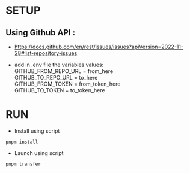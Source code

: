 # SETUP
## Using Github API : 
- https://docs.github.com/en/rest/issues/issues?apiVersion=2022-11-28#list-repository-issues

- add in .env file the variables values:  
GITHUB_FROM_REPO_URL = from_here  
GITHUB_TO_REPO_URL = to_here    
GITHUB_FROM_TOKEN = from_token_here  
GITHUB_TO_TOKEN = to_token_here  

# RUN
- Install using script 
```
pnpm install
```
- Launch using script 
```
pnpm transfer
```